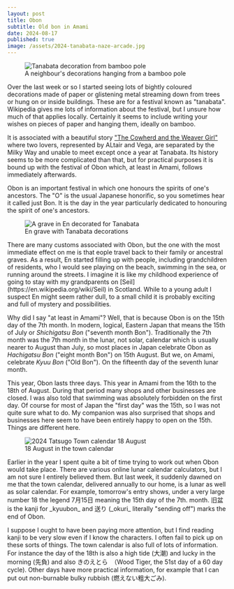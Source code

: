 ```yaml
---
layout: post
title: Obon
subtitle: Old bon in Amami
date: 2024-08-17
published: true
image: /assets/2024-tanabata-naze-arcade.jpg
---
```

<figure>
  <img src="{{'/assets/2024-tanabata-en-1024.jpg' | relative_url }}" alt="Tanabata decoration from bamboo pole">
  <figcaption>A neighbour's decorations hanging from a bamboo pole</figcaption>
</figure>

Over the last week or so I started seeing lots of bightly coloured decorations made of paper or glistening metal streaming down from trees or hung on or inside buildings. These are for a festival known as "tanabata". Wikipedia gives me lots of information about the festival, but I unsure how much of that applies locally. Certainly it seems to include writing your wishes on pieces of paper and hanging them, ideally on bamboo.

It is associated with a beautiful story ["The Cowherd and the Weaver Girl"](https://en.wikipedia.org/wiki/The_Cowherd_and_the_Weaver_Girl) where two lovers, represented by ALtair and Vega, are separated by the Milky Way and unable to meet except once a year at Tanabata. Its history seems to be more complicated than that, but for practical purposes it is bound up with the festival of Obon which, at least in Amami, follows immediately afterwards.

Obon is an important festival in which one honours the spirits of one's ancestors. The "O" is the usual Japanese honorific, so you sometimes hear it called just Bon. It is the day in the year particularly dedicated to honouring the spirit of one's ancestors. 

<figure>
  <img src="{{'/assets/2024-tanabata-en-grave.jpg' | relative_url }}" alt="A grave in En decorated for Tanabata">
  <figcaption>En grave with Tanabata decorations</figcaption>
</figure>
There are many customs associated with Obon, but the one with the most immediate effect on me is that eople travel back to their family or ancestral graves. As a result, En started filling up with people, including grandchildren of residents, who I would see playing on the beach, swimming in the sea, or running around the streets. I imagine it is like my childhood experience of going to stay with my grandparents on [Seil](https://en.wikipedia.org/wiki/Seil) in Scotland. While to a young adult I suspect En might seem rather dull, to a small child it is probably exciting and full of mystery and possibilities.

Why did I say "at least in Amami"? Well, that is because Obon is on the 15th day of the 7th month. In modern, logical, Eastern Japan that means the 15th of July or _Shichigatsu Bon_ ("seventh month Bon"). Traditionally the 7th month was the 7th month in the lunar, not solar, calendar which is usually nearer to August than July, so most places in Japan celebrate Obon as _Hachigatsu Bon_ ("eight month Bon") on 15th August. But we, on Amami, celebrate _Kyuu Bon_ ("Old Bon"). On the fifteenth day of the seventh lunar month. 

This year, Obon lasts three days. This year in Amami from the 16th to the 18th of August. During that period many shops and other businesses are closed. I was also told that swimming was absolutely forbidden on the first day. Of course for most of Japan the "first day" was the 15th, so I was not quite sure what to do. My companion was also surprised that shops and businesses here seem to have been entirely happy to open on the 15th. Things are different here.

<figure>
  <img src="{{'/assets/2024-tatsugo-calendar-bon.jpg' | relative_url }}" alt="2024 Tatsugo Town calendar 18 August">
  <figcaption>18 August in the town calendar</figcaption>
</figure>
Earlier in the year I spent quite a bit of time trying to work out when Obon would take place. There are various online lunar calendar calculators, but I am not sure I entirely believed them. But last week, it suddenly dawned on me that the town calendar, delivered annually to our home, is a lunar as well as solar calendar. For example, tomorrow's entry shows, under a very large number 18 the legend 7月15日 meaning the 15th day of the 7th. month. 旧盆 is the kanji for _kyuubon_ and 送り (_okuri_ literally "sending off") marks the end of Obon. 

I suppose I ought to have been paying more attention, but I find reading kanji to be very slow even if I know the characters. I often fail to pick up on these sorts of things. The town calendar is also full of lots of information. For instance the day of the 18th is also a high tide (大潮) and lucky in the morning (先負) and also きのえとら　（Wood Tiger, the 51st day of a 60 day cycle). Other days have more practical information, for example that I can put out non-burnable bulky rubbish (燃えない粗大ごみ).
